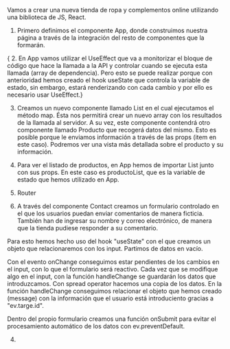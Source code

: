 Vamos a crear una nueva tienda de ropa y complementos online utilizando una biblioteca de JS, React.

1. Primero definimos el componente App, donde construimos nuestra página a través de la integración del resto de componentes que la formarán.

{ 2. En App vamos utilizar el UseEffect que va a monitorizar el bloque de código que hace la llamada a la API y controlar cuando se ejecuta esta llamada (array de dependencia). Pero esto se puede realizar porque con anterioridad hemos creado el hook useState que controla la variable de estado, sin embargo, estará renderizando con cada cambio y por ello es necesario usar UseEffect.}

3. Creamos un nuevo componente llamado List en el cual ejecutamos el método map. Ésta nos permitirá crear un nuevo array con los resultados de la llamada al servidor. A su vez, este componente contendrá otro componente llamado Producto que recogerá datos del mismo. Esto es posible porque le enviamos información a través de las props (item en este caso). Podremos ver una vista más detallada sobre el producto y su información.

4. Para ver el listado de productos, en App hemos de importar List junto con sus props. En este caso es productoList, que es la variable de estado que hemos utilizado en App.

5. Router

6. A través del componente Contact creamos un formulario controlado en el que los usuarios puedan enviar comentarios de manera ficticia. También han de ingresar su nombre y correo electrónico, de manera que la tienda pudiese responder a su comentario.

Para esto hemos hecho uso del hook "useState" con el que creamos un objeto que relacionaremos con los input. Partimos de datos en vacío.

Con el evento onChange conseguimos estar pendientes de los cambios en el input, con lo que el formulario será reactivo. Cada vez que se modifique algo en el input, con la función handleChange se guardarán los datos que introduzcamos. Con spread operator hacemos una copia de los datos. En la función handleChange conseguimos relacionar el objeto que hemos creado (message) con la información que el usuario está introduciento gracias a "ev.targe.id".

Dentro del propio formulario creamos una función onSubmit para evitar el procesamiento automático de los datos con ev.preventDefault.


4.
                                                                                                                                                                                                                                                                                                                                                   